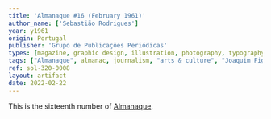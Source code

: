 ```yaml
---
title: 'Almanaque #16 (February 1961)'
author_name: ['Sebastião Rodrigues']
year: y1961
origin: Portugal
publisher: 'Grupo de Publicações Periódicas'
types: [magazine, graphic design, illustration, photography, typography]
tags: ["Almanaque", almanac, journalism, "arts & culture", "Joaquim Figueiredo Magalhães"]
ref: sol-320-0008
layout: artifact
date: 2022-02-22
---
```

<p>This is the sixteenth number of <a class="text-cat-link publisher" href="/tags/almanaque/">Almanaque</a>.</p>
